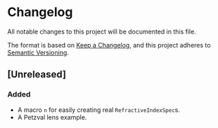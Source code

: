 # Changelog

All notable changes to this project will be documented in this file.

The format is based on [Keep a Changelog](https://keepachangelog.com/en/1.1.0/),
and this project adheres to [Semantic Versioning](https://semver.org/spec/v2.0.0.html).

## [Unreleased]

### Added

- A macro `n` for easily creating real `RefractiveIndexSpec`s.
- A Petzval lens example.

[0.1.0]: https://github.com/kmdouglass/cherry/releases/tag/v0.1.0
